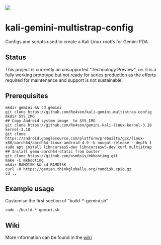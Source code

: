 ![](https://github.com/Re4son/kali-gemini-multistrap-config/raw/pictures/2018.11-Kali-Gem_medium.jpg)  

# kali-gemini-multistrap-config
Configs and scripts used to create a Kali Linux rootfs for Gemini PDA

## Status
This project is currently an unsupported "Technology Preview", i.e. it is a fully working prototype but not ready for series production as the efforts required for maintenance and support is not sustainable. 

## Prerequisites
```
mkdir gemini && cd gemini
git clone https://github.com/Re4son/kali-gemini-multistrap-config
mkdir SYS_IMG
## Copy Android system image  to SYS_IMG
git clone https://github.com/Re4son/gemini-kali-linux-kernel-3.18 kernel-3.18
git clone https://android.googlesource.com/platform/prebuilts/gcc/linux-x86/aarch64/aarch64-linux-android-4.9 -b nougat-release --depth 1
sudo apt install libncurses5-dev libncursesw5-dev curl multistrap
## Install qemu-aarch64-static from buster
git clone https://github.com/osm0sis/mkbootimg.git
make -C mkbootimg
mkdir RAMDISK && cd RAMDISK
curl -O https://gemian.thinkglobally.org/ramdisk.cpio.gz 
cd ..
```


## Example usage
Customise the first section of "build-*-gemini.sh"
```
sudo ./build-*-gemini.sh
```
  
## Wiki
More information can be found in the [wiki](https://github.com/Re4son/kali-gemini-multistrap-config/wiki)
